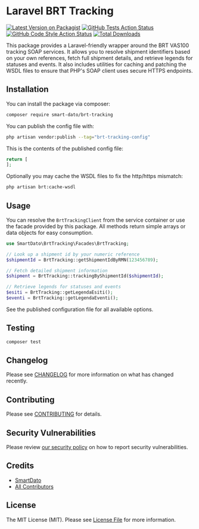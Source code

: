 # Laravel BRT Tracking

[![Latest Version on Packagist](https://img.shields.io/packagist/v/smart-dato/brt-tracking.svg?style=flat-square)](https://packagist.org/packages/smart-dato/brt-tracking)
[![GitHub Tests Action Status](https://img.shields.io/github/actions/workflow/status/smart-dato/brt-tracking/run-tests.yml?branch=main&label=tests&style=flat-square)](https://github.com/smart-dato/brt-tracking/actions?query=workflow%3Arun-tests+branch%3Amain)
[![GitHub Code Style Action Status](https://img.shields.io/github/actions/workflow/status/smart-dato/brt-tracking/fix-php-code-style-issues.yml?branch=main&label=code%20style&style=flat-square)](https://github.com/smart-dato/brt-tracking/actions?query=workflow%3A"Fix+PHP+code+style+issues"+branch%3Amain)
[![Total Downloads](https://img.shields.io/packagist/dt/smart-dato/brt-tracking.svg?style=flat-square)](https://packagist.org/packages/smart-dato/brt-tracking)

This package provides a Laravel-friendly wrapper around the BRT VAS100 tracking SOAP
services. It allows you to resolve shipment identifiers based on your own references,
fetch full shipment details, and retrieve legends for statuses and events.  It also
includes utilities for caching and patching the WSDL files to ensure that PHP's SOAP
client uses secure HTTPS endpoints.

## Installation

You can install the package via composer:

```bash
composer require smart-dato/brt-tracking
```

You can publish the config file with:

```bash
php artisan vendor:publish --tag="brt-tracking-config"
```

This is the contents of the published config file:

```php
return [
];

```
Optionally you may cache the WSDL files to fix the http/https mismatch:

```bash
php artisan brt:cache-wsdl
```

## Usage
You can resolve the `BrtTrackingClient` from the service container or use the facade
provided by this package.  All methods return simple arrays or data objects for easy
consumption.

```php
use SmartDato\BrtTracking\Facades\BrtTracking;

// Look up a shipment id by your numeric reference
$shipmentId = BrtTracking::getShipmentIdByRMN(123456789);

// Fetch detailed shipment information
$shipment = BrtTracking::trackingByShipmentId($shipmentId);

// Retrieve legends for statuses and events
$esiti = BrtTracking::getLegendaEsiti();
$eventi = BrtTracking::getLegendaEventi();
```

See the published configuration file for all available options.

## Testing

```bash
composer test
```

## Changelog

Please see [CHANGELOG](CHANGELOG.md) for more information on what has changed recently.

## Contributing

Please see [CONTRIBUTING](CONTRIBUTING.md) for details.

## Security Vulnerabilities

Please review [our security policy](../../security/policy) on how to report security vulnerabilities.

## Credits

- [SmartDato](https://github.com/smart-dato)
- [All Contributors](../../contributors)

## License

The MIT License (MIT). Please see [License File](LICENSE.md) for more information.
